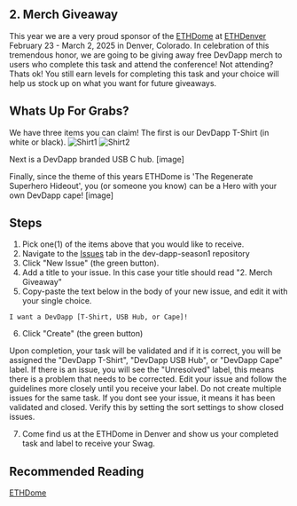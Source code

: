 ## 2. Merch Giveaway
This year we are a very proud sponsor of the [ETHDome](https://ethdo.me/) at [ETHDenver](https://www.ethdenver.com/) February 23 - March 2, 2025 in Denver, Colorado. In celebration of this tremendous honor, we are going to be giving away free DevDapp merch to users who complete this task and attend the conference! Not attending? Thats ok! You still earn levels for completing this task and your choice will help us stock up on what you want for future giveaways.

## Whats Up For Grabs?
We have three items you can claim! The first is our DevDapp T-Shirt (in white or black). 
![Shirt1](https://github.com/rairprotocol/dev-dapp-season1/blob/main/devdapp-assets/Season%201%20Tasks/2.%20Merch%20Giveaway/Shirt1.png)
![Shirt2](https://github.com/rairprotocol/dev-dapp-season1/blob/main/devdapp-assets/Season%201%20Tasks/2.%20Merch%20Giveaway/Shirt2.png)

Next is a DevDapp branded USB C hub.
[image]

Finally, since the theme of this years ETHDome is 'The Regenerate Superhero Hideout', you (or someone you know) can be a Hero with your own DevDapp cape!
[image]

## Steps
1. Pick one(1) of the items above that you would like to receive.
2. Navigate to the [Issues](https://github.com/rairprotocol/dev-dapp-season1/issues) tab in the dev-dapp-season1 repository
3. Click "New Issue" (the green button).
4. Add a title to your issue. In this case your title should read "2. Merch Giveaway"
5. Copy-paste the text below in the body of your new issue, and edit it with your single choice.
```
I want a DevDapp [T-Shirt, USB Hub, or Cape]! 

```
6. Click "Create" (the green button)

Upon completion, your task will be validated and if it is correct, you will be assigned the "DevDapp T-Shirt", "DevDapp USB Hub", or "DevDapp Cape" label. If there is an issue, you will see the "Unresolved" label, this means there is a problem that needs to be corrected. Edit your issue and follow the guidelines more closely until you receive your label. Do not create multiple issues for the same task. If you dont see your issue, it means it has been validated and closed. Verify this by setting the sort settings to show closed issues.

7. Come find us at the ETHDome in Denver and show us your completed task and label to receive your Swag.

## Recommended Reading 
[ETHDome](https://ethdo.me/)
